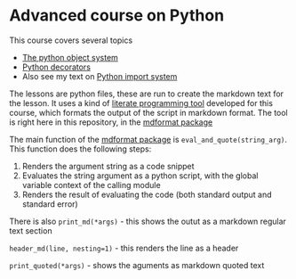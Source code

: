 # Advanced course on Python

This course covers several topics

- [The python object system](https://github.com/MoserMichael/python-obj-system/blob/master/python-obj-system.md) 
- [Python decorators](https://github.com/MoserMichael/python-obj-system/blob/master/decorator.md) 
- Also see my text on [Python import system](https://github.com/MoserMichael/pythonimportplayground)

The lessons are python files, these are run to create the markdown text for the lesson.
It uses a kind of [literate programming tool](https://en.wikipedia.org/wiki/Literate_programming) developed for this course, which formats the output of the script in markdown format.
The tool is right here in this repository, in the [mdformat package](https://github.com/MoserMichael/python-obj-system/tree/master/mdformat)

The main function of the [mdformat package](https://github.com/MoserMichael/python-obj-system/tree/master/mdformat) is ```eval_and_quote(string_arg)```. This function does the following steps:
1. Renders the argument string as a code snippet
2. Evaluates the string argument as a python script, with the global variable context of the calling module
3. Renders the result of evaluating the code (both standard output and standard error)

There is also ```print_md(*args)``` - this shows the outut as a markdown regular text section

```header_md(line, nesting=1)``` - this renders the line as a header

```print_quoted(*args)``` - shows the aguments as markdown quoted text

